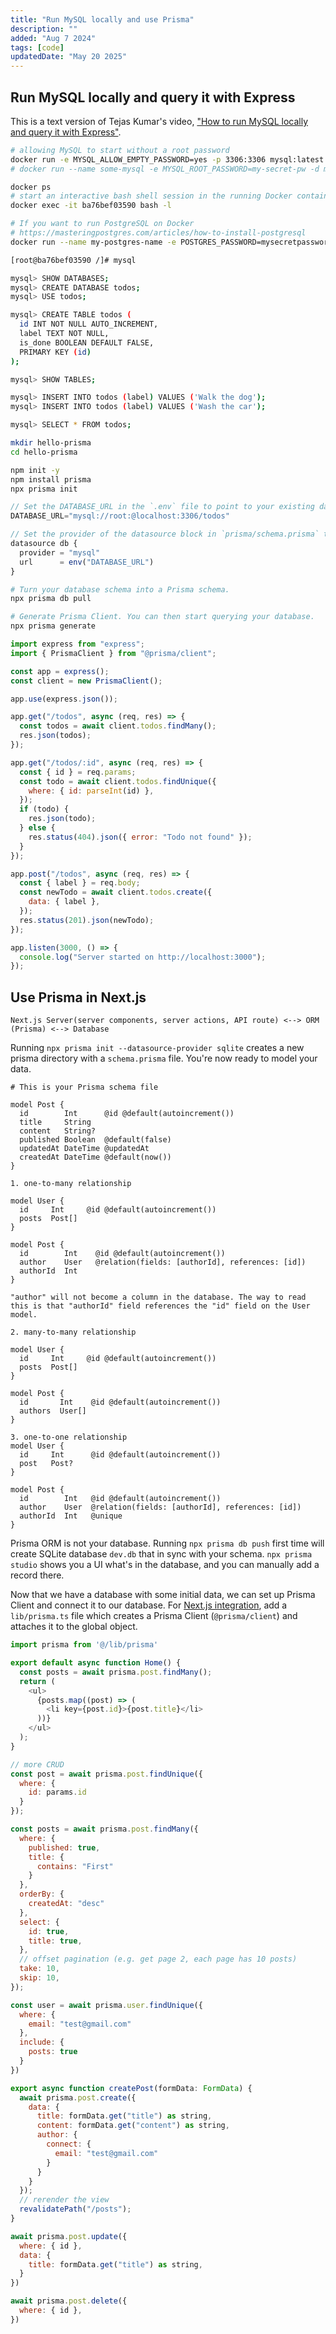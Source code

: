 ```yaml
---
title: "Run MySQL locally and use Prisma"
description: ""
added: "Aug 7 2024"
tags: [code]
updatedDate: "May 20 2025"
---
```


## Run MySQL locally and query it with Express
This is a text version of Tejas Kumar's video, ["How to run MySQL locally and query it with Express"](https://www.youtube.com/watch?v=lnmldUslD1U).

```sh
# allowing MySQL to start without a root password
docker run -e MYSQL_ALLOW_EMPTY_PASSWORD=yes -p 3306:3306 mysql:latest
# docker run --name some-mysql -e MYSQL_ROOT_PASSWORD=my-secret-pw -d mysql:tag

docker ps
# start an interactive bash shell session in the running Docker container
docker exec -it ba76bef03590 bash -l
```

```sh
# If you want to run PostgreSQL on Docker
# https://masteringpostgres.com/articles/how-to-install-postgresql
docker run --name my-postgres-name -e POSTGRES_PASSWORD=mysecretpassword -p 5432:5432 -d postgres
```

```sh
[root@ba76bef03590 /]# mysql

mysql> SHOW DATABASES;
mysql> CREATE DATABASE todos;
mysql> USE todos;

mysql> CREATE TABLE todos (
  id INT NOT NULL AUTO_INCREMENT,
  label TEXT NOT NULL,
  is_done BOOLEAN DEFAULT FALSE,
  PRIMARY KEY (id)
);

mysql> SHOW TABLES;

mysql> INSERT INTO todos (label) VALUES ('Walk the dog');
mysql> INSERT INTO todos (label) VALUES ('Wash the car');

mysql> SELECT * FROM todos;
```

```sh
mkdir hello-prisma
cd hello-prisma

npm init -y
npm install prisma
npx prisma init
```

```js
// Set the DATABASE_URL in the `.env` file to point to your existing database.
DATABASE_URL="mysql://root:@localhost:3306/todos"

// Set the provider of the datasource block in `prisma/schema.prisma` to match your database.
datasource db {
  provider = "mysql"
  url      = env("DATABASE_URL")
}
```

```sh
# Turn your database schema into a Prisma schema.
npx prisma db pull

# Generate Prisma Client. You can then start querying your database.
npx prisma generate
```

```js
import express from "express";
import { PrismaClient } from "@prisma/client";

const app = express();
const client = new PrismaClient();

app.use(express.json());

app.get("/todos", async (req, res) => {
  const todos = await client.todos.findMany();
  res.json(todos);
});

app.get("/todos/:id", async (req, res) => {
  const { id } = req.params;
  const todo = await client.todos.findUnique({
    where: { id: parseInt(id) },
  });
  if (todo) {
    res.json(todo);
  } else {
    res.status(404).json({ error: "Todo not found" });
  }
});

app.post("/todos", async (req, res) => {
  const { label } = req.body;
  const newTodo = await client.todos.create({
    data: { label },
  });
  res.status(201).json(newTodo);
});

app.listen(3000, () => {
  console.log("Server started on http://localhost:3000");
});
```

## Use Prisma in Next.js

```
Next.js Server(server components, server actions, API route) <--> ORM (Prisma) <--> Database
```

Running `npx prisma init --datasource-provider sqlite` creates a new prisma directory with a `schema.prisma` file. You're now ready to model your data.

```
# This is your Prisma schema file

model Post {
  id        Int      @id @default(autoincrement())
  title     String
  content   String?
  published Boolean  @default(false)
  updatedAt DateTime @updatedAt
  createdAt DateTime @default(now())
}
```

```
1. one-to-many relationship

model User {
  id     Int     @id @default(autoincrement())
  posts  Post[]
}

model Post {
  id        Int    @id @default(autoincrement())
  author    User   @relation(fields: [authorId], references: [id])
  authorId  Int
}

"author" will not become a column in the database. The way to read this is that "authorId" field references the "id" field on the User model.
```

```
2. many-to-many relationship

model User {
  id     Int     @id @default(autoincrement())
  posts  Post[]
}

model Post {
  id       Int    @id @default(autoincrement())
  authors  User[]
}
```

```
3. one-to-one relationship
model User {
  id     Int      @id @default(autoincrement())
  post   Post?
}

model Post {
  id        Int   @id @default(autoincrement())
  author    User  @relation(fields: [authorId], references: [id])
  authorId  Int   @unique
}
```

Prisma ORM is not your database. Running `npx prisma db push` first time will create SQLite database `dev.db` that in sync with your schema. `npx prisma studio` shows you a UI what's in the database, and you can manually add a record there.

Now that we have a database with some initial data, we can set up Prisma Client and connect it to our database. For [Next.js integration](https://www.prisma.io/docs/guides/nextjs), add a `lib/prisma.ts` file which creates a Prisma Client (`@prisma/client`) and attaches it to the global object.

```js
import prisma from '@/lib/prisma'

export default async function Home() {
  const posts = await prisma.post.findMany();
  return (
    <ul>
      {posts.map((post) => (
        <li key={post.id}>{post.title}</li>
      ))}
    </ul>
  );
}
```

```js
// more CRUD
const post = await prisma.post.findUnique({
  where: {
    id: params.id
  }
});

const posts = await prisma.post.findMany({
  where: {
    published: true,
    title: {
      contains: "First"
    }
  },
  orderBy: {
    createdAt: "desc"
  },
  select: {
    id: true,
    title: true,
  },
  // offset pagination (e.g. get page 2, each page has 10 posts)
  take: 10,
  skip: 10,
});

const user = await prisma.user.findUnique({
  where: {
    email: "test@gmail.com"
  },
  include: {
    posts: true
  }
})

export async function createPost(formData: FormData) {
  await prisma.post.create({
    data: {
      title: formData.get("title") as string,
      content: formData.get("content") as string,
      author: {
        connect: {
          email: "test@gmail.com"
        }
      }
    }
  });
  // rerender the view
  revalidatePath("/posts");
}

await prisma.post.update({
  where: { id },
  data: {
    title: formData.get("title") as string,
  }
})

await prisma.post.delete({
  where: { id },
})
```
